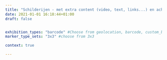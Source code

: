 ```yaml
---
title: "Schilderijen - met extra content (video, text, links...) en achtergrond effect ifv VR"
date: 2021-01-01 16:18:44+01:00
draft: false


exhibition_types: "barcode" #Choose from geolocation, barcode, custom_barcode, picture
marker_type_sets: "3x3" #choose from 3x3

context: true

---
```

